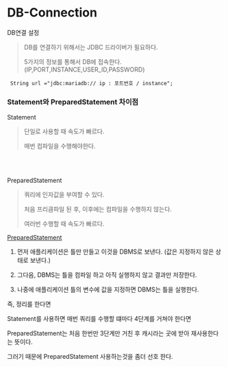 # DB-Connection

DB연결 설정 

> DB를 연결하기 위해서는 JDBC 드라이버가 필요하다.
>
> 5가지의 정보를 통해서 DB에 접속한다.(IP,PORT,INSTANCE,USER_ID,PASSWORD)

```
 String url ="jdbc:mariadb:// ip : 포트번호 / instance";
```

### Statement와 PreparedStatement 차이점 

Statement

> 단일로 사용할 때 속도가 빠르다.
>
> 매번 컴파일을 수행해야한다.

<br>
<br>

PreparedStatement

> 쿼리에 인자값을 부여할 수 있다.
>
> 처음 프리큼파일 된 후, 이후에는 컴파일을 수행하지 않는다.
>
> 여러번 수행할 때 속도가 빠르다.

[PreparedStatement](https://github.com/DeokgyunSHIN/DB-Connection/blob/main/Connction(PreparedStatement)/Connction(PreparedStatement).md)

1. 먼저 애플리케이션은 틀만 만들고 이것을 DBMS로 보낸다. (값은 지정하지 않은 상태로 보낸다.)

2. 그다음, DBMS는 틀을 컴파일 하고 아직 실행하지 않고 결과만 저장한다.

3. 나중에 애플리케이션 틀의 변수에 값을 지정하면 DBMS는 틀을 실행한다.


즉, 정리를 한다면 

Statement를 사용하면 매번 쿼리를 수행할 떄마다 4단계를 거쳐야 한다면 

PreparedStatement는 처음 한번만 3단계만 거친 후 캐시라는 곳에 받아 재사용한다는 뜻이다. 

그러기 때문에 PreparedStatement 사용하는것을 좀더 선호 한다.
